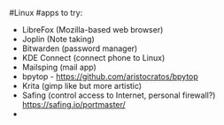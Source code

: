 #Linux #apps to try:
- LibreFox (Mozilla-based web browser)
- Joplin (Note taking)
- Bitwarden (password manager)
- KDE Connect (connect phone to Linux)
- Mailsping (mail app)
- bpytop - https://github.com/aristocratos/bpytop
- Krita (gimp like but more artistic)
- Safing (control access to Internet, personal firewall?) https://safing.io/portmaster/
-  